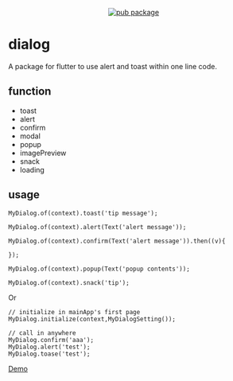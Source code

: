 
<p align="center">
    <a href="https://pub.dartlang.org/packages/shirne_dialog">
        <img src="https://img.shields.io/pub/v/shirne_dialog.svg" alt="pub package" />
    </a>
</p>

# dialog

A package for flutter to use alert and toast within one line code.

## function

* toast
* alert
* confirm
* modal
* popup
* imagePreview
* snack
* loading

## usage

```
MyDialog.of(context).toast('tip message');

MyDialog.of(context).alert(Text('alert message'));

MyDialog.of(context).confirm(Text('alert message')).then((v){

});

MyDialog.of(context).popup(Text('popup contents'));

MyDialog.of(context).snack('tip');
```

Or 
```
// initialize in mainApp's first page
MyDialog.initialize(context,MyDialogSetting());

// call in anywhere
MyDialog.confirm('aaa');
MyDialog.alert('test');
MyDialog.toase('test');

```

[Demo](https://www.shirne.com/demo/easydialog/)